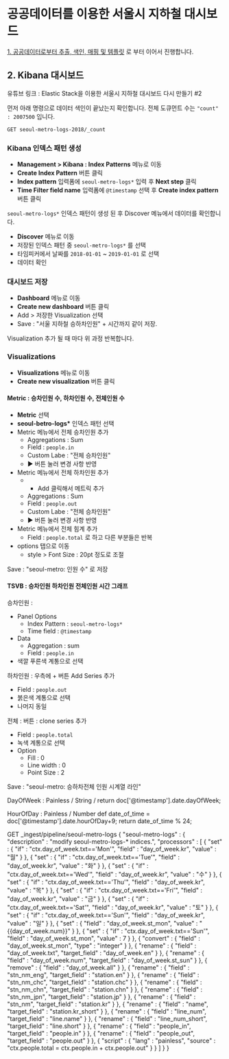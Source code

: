 # 공공데이터를 이용한 서울시 지하철 대시보드

[1. 공공데이터로부터 추출, 색인, 매핑 및 템플릿](01-data-process-ingest.md) 로 부터 이어서 진행합니다.

## 2. Kibana 대시보드

유튜브 링크 : Elastic Stack을 이용한 서울시 지하철 대시보드 다시 만들기 #2

먼저 아래 명령으로 데이터 색인이 끝났는지 확인합니다. 전체 도큐먼트 수는  `"count" : 2007500` 입니다.

```
GET seoul-metro-logs-2018/_count
```

### Kibana 인덱스 패턴 생성

- **Management > Kibana : Index Patterns** 메뉴로 이동
- **Create Index Pattern** 버튼 클릭
- **Index pattern** 입력폼에 `seoul-metro-logs*` 입력 후 **Next step** 클릭
- **Time Filter field name** 입력폼에 `@timestamp` 선택 후 **Create index pattern** 버튼 클릭

`seoul-metro-logs*` 인덱스 패턴이 생성 된 후 Discover 메뉴에서 데이터를 확인합니다.

- **Discover** 메뉴로 이동
- 저장된 인덱스 패턴 중 `seoul-metro-logs*` 를 선택
- 타임피커에서 날짜를 `2018-01-01` ~ `2019-01-01` 로 선택
- 데이터 확인

### 대시보드 저장

- **Dashboard** 메뉴로 이동
- **Create new dashboard** 버튼 클릭
- Add > 저장한 Visualization 선택
- Save : "서울 지하철 승하차인원" + 시간까지 같이 저장.

Visualization 추가 될 때 마다 위 과정 반복합니다.

### Visualizations

- **Visualizations** 메뉴로 이동
- **Create new visualization** 버튼 클릭

#### Metric : 승차인원 수, 하차인원 수, 전체인원 수

- **Metric** 선택
- **seoul-betro-logs\*** 인덱스 패턴 선택
- Metric 메뉴에서 전체 승차인원 추가
  - Aggregations : Sum
  - Field : `people.in`
  - Custom Labe : "전체 승차인원"
  - ▶️ 버튼 눌러 변경 사항 반영
- Metric 메뉴에서 전체 하차인원 추가
  - + Add 클릭해서 메트릭 추가
  - Aggregations : Sum
  - Field : `people.out`
  - Custom Labe : "전체 승차인원"
  - ▶️ 버튼 눌러 변경 사항 반영
- Metric 메뉴에서 전체 힘계 추가
  - Field : `people.total` 로 하고 다른 부분들은 반복
- options 탭으로 이동
  - style > Font Size : 20pt 정도로 조절

Save : "seoul-metro: 인원 수" 로 저장

#### TSVB : 승차인원 하차인원 전체인원 시간 그래프

승차인원 : 
- Panel Options
  - Index Pattern : `seoul-metro-logs*`
  - Time field : `@timestamp`
- Data
  - Aggregation : sum
  - Field : `people.in`
- 색깔 푸른색 계통으로 선택

하차인원 :
우측에 + 버튼 Add Series 추가
-  Field : `people.out` 
-  붉은색 계통으로 선택
-  나머지 동일

전체 :
버튼 : clone series 추가
-  Field : `people.total` 
- 녹색 계통으로 선택
- Option
  - Fill : 0
  - Line width : 0
  - Point Size : 2

Save : "seoul-metro: 승하차전체 인원 시계열 라인"


DayOfWeek :
Painless / String / 
return doc['@timestamp'].date.dayOfWeek;

HourOfDay :
Painless / Number
def date_of_time = doc['@timestamp'].date.hourOfDay+9;
return date_of_time % 24;

GET _ingest/pipeline/seoul-metro-logs
{
  "seoul-metro-logs" : {
    "description" : "modify seoul-metro-logs-* indices.",
    "processors" : [
      {
        "set" : {
          "if" : "ctx.day_of_week.txt=='Mon'",
          "field" : "day_of_week.kr",
          "value" : "월"
        }
      },
      {
        "set" : {
          "if" : "ctx.day_of_week.txt=='Tue'",
          "field" : "day_of_week.kr",
          "value" : "화"
        }
      },
      {
        "set" : {
          "if" : "ctx.day_of_week.txt=='Wed'",
          "field" : "day_of_week.kr",
          "value" : "수"
        }
      },
      {
        "set" : {
          "if" : "ctx.day_of_week.txt=='Thu'",
          "field" : "day_of_week.kr",
          "value" : "목"
        }
      },
      {
        "set" : {
          "if" : "ctx.day_of_week.txt=='Fri'",
          "field" : "day_of_week.kr",
          "value" : "금"
        }
      },
      {
        "set" : {
          "if" : "ctx.day_of_week.txt=='Sat'",
          "field" : "day_of_week.kr",
          "value" : "토"
        }
      },
      {
        "set" : {
          "if" : "ctx.day_of_week.txt=='Sun'",
          "field" : "day_of_week.kr",
          "value" : "일"
        }
      },
      {
        "set" : {
          "field" : "day_of_week.st_mon",
          "value" : "{{day_of_week.num}}"
        }
      },
      {
        "set" : {
          "if" : "ctx.day_of_week.txt=='Sun'",
          "field" : "day_of_week.st_mon",
          "value" : 7
        }
      },
      {
        "convert" : {
          "field" : "day_of_week.st_mon",
          "type" : "integer"
        }
      },
      {
        "rename" : {
          "field" : "day_of_week.txt",
          "target_field" : "day_of_week.en"
        }
      },
      {
        "rename" : {
          "field" : "day_of_week.num",
          "target_field" : "day_of_week.st_sun"
        }
      },
      {
        "remove" : {
          "field" : "day_of_week.all"
        }
      },
      {
        "rename" : {
          "field" : "stn_nm_eng",
          "target_field" : "station.en"
        }
      },
      {
        "rename" : {
          "field" : "stn_nm_chc",
          "target_field" : "station.chc"
        }
      },
      {
        "rename" : {
          "field" : "stn_nm_chn",
          "target_field" : "station.chn"
        }
      },
      {
        "rename" : {
          "field" : "stn_nm_jpn",
          "target_field" : "station.jp"
        }
      },
      {
        "rename" : {
          "field" : "stn_nm",
          "target_field" : "station.kr"
        }
      },
      {
        "rename" : {
          "field" : "name",
          "target_field" : "station.kr_short"
        }
      },
      {
        "rename" : {
          "field" : "line_num",
          "target_field" : "line.name"
        }
      },
      {
        "rename" : {
          "field" : "line_num_short",
          "target_field" : "line.short"
        }
      },
      {
        "rename" : {
          "field" : "people_in",
          "target_field" : "people.in"
        }
      },
      {
        "rename" : {
          "field" : "people_out",
          "target_field" : "people.out"
        }
      },
      {
        "script" : {
          "lang" : "painless",
          "source" : "ctx.people.total = ctx.people.in + ctx.people.out"
        }
      }
    ]
  }
}
